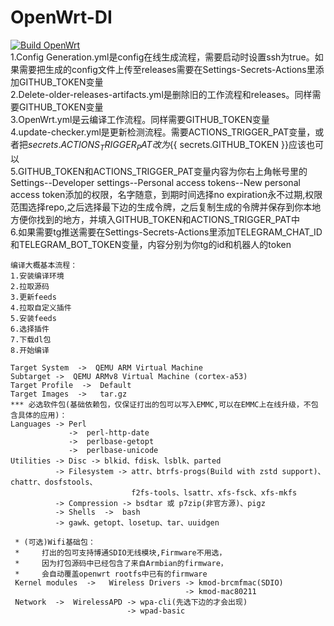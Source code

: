 # OpenWrt-DI
 
[![Build OpenWrt](https://github.com/MXJNZ6/openwrt/actions/workflows/OpenWrt.yml/badge.svg)](https://github.com/MXJNZ6/openwrt/actions/workflows/OpenWrt.yml)  
1.Config Generation.yml是config在线生成流程，需要启动时设置ssh为true。如果需要把生成的config文件上传至releases需要在Settings-Secrets-Actions里添加GITHUB_TOKEN变量  
2.Delete-older-releases-artifacts.yml是删除旧的工作流程和releases。同样需要GITHUB_TOKEN变量  
3.OpenWrt.yml是云编译工作流程。同样需要GITHUB_TOKEN变量  
4.update-checker.yml是更新检测流程。需要ACTIONS_TRIGGER_PAT变量，或者把${{ secrets.ACTIONS_TRIGGER_PAT }}改为${{ secrets.GITHUB_TOKEN }}应该也可以  
5.GITHUB_TOKEN和ACTIONS_TRIGGER_PAT变量内容为你右上角帐号里的Settings--Developer settings--Personal access tokens--New personal access token添加的权限，名字随意，到期时间选择no expiration永不过期,权限范围选择repo,之后选择最下边的生成令牌，之后复制生成的令牌并保存到你本地方便你找到的地方，并填入GITHUB_TOKEN和ACTIONS_TRIGGER_PAT中  
6.如果需要tg推送需要在Settings-Secrets-Actions里添加TELEGRAM_CHAT_ID和TELEGRAM_BOT_TOKEN变量，内容分别为你tg的id和机器人的token  
```
编译大概基本流程：
1.安装编译环境
2.拉取源码
3.更新feeds
4.拉取自定义插件
5.安装feeds
6.选择插件
7.下载dl包
8.开始编译
```
```
Target System  ->  QEMU ARM Virtual Machine 
Subtarget ->  QEMU ARMv8 Virtual Machine (cortex-a53)
Target Profile  ->  Default
Target Images  ->   tar.gz
*** 必选软件包(基础依赖包，仅保证打出的包可以写入EMMC,可以在EMMC上在线升级，不包含具体的应用)： 
Languages -> Perl               
             ->  perl-http-date
             ->  perlbase-getopt
             ->  perlbase-unicode                                  
Utilities -> Disc -> blkid、fdisk、lsblk、parted            
          -> Filesystem -> attr、btrfs-progs(Build with zstd support)、chattr、dosfstools、
                           f2fs-tools、lsattr、xfs-fsck、xfs-mkfs
          -> Compression -> bsdtar 或 p7zip(非官方源)、pigz
          -> Shells  ->  bash         
          -> gawk、getopt、losetup、tar、uuidgen

 * (可选)Wifi基础包：
 *     打出的包可支持博通SDIO无线模块,Firmware不用选，
 *     因为打包源码中已经包含了来自Armbian的firmware，
 *     会自动覆盖openwrt rootfs中已有的firmware
 Kernel modules  ->   Wireless Drivers -> kmod-brcmfmac(SDIO) 
                                       -> kmod-mac80211
 Network  ->  WirelessAPD -> wpa-cli(先选下边的才会出现)
                          -> wpad-basic
```
